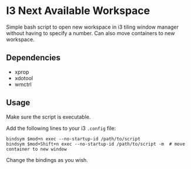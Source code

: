 # I3 Next Available Workspace
Simple bash script to open new workspace in i3 tiling window manager without having to specify a number. Can also move containers to new workspace.


## Dependencies
- xprop
- xdotool
- wmctrl

## Usage
Make sure the script is executable.

Add the following lines to your i3 `.config` file:
```
bindsym $mod+n exec --no-startup-id /path/to/script
bindsym $mod+Shift+n exec --no-startup-id /path/to/script -m  # move container to new window
```
Change the bindings as you wish.